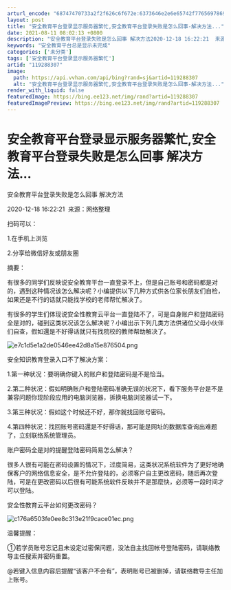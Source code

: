 ```yaml
---
arturl_encode: "68747470733a2f2f626c6f672e:6373646e2e6e65742f77656978696e5f33393936393233322f:61727469636c652f64657461696c732f313139323838333037"
layout: post
title: "安全教育平台登录显示服务器繁忙,安全教育平台登录失败是怎么回事-解决方法..."
date: 2021-08-11 08:02:13 +0800
description: "安全教育平台登录失败是怎么回事 解决方法2020-12-18 16:22:21  来源：网络整理扫码"
keywords: "安全教育平台总是显示未完成"
categories: ['未分类']
tags: ['安全教育平台登录显示服务器繁忙']
artid: "119288307"
image:
  path: https://api.vvhan.com/api/bing?rand=sj&artid=119288307
  alt: "安全教育平台登录显示服务器繁忙,安全教育平台登录失败是怎么回事-解决方法..."
render_with_liquid: false
featuredImage: https://bing.ee123.net/img/rand?artid=119288307
featuredImagePreview: https://bing.ee123.net/img/rand?artid=119288307
---
```


# 安全教育平台登录显示服务器繁忙,安全教育平台登录失败是怎么回事 解决方法...

安全教育平台登录失败是怎么回事 解决方法

2020-12-18 16:22:21  来源：网络整理

扫码可以：

1.在手机上浏览

2.分享给微信好友或朋友圈

摘要：

有很多的同学们反映说安全教育平台一直登录不上，但是自己账号和密码都是对的，遇到这种情况该怎么解决呢？小编提供以下几种方式供各位家长朋友们自检，如果还是不行的话就只能找学校的老师帮忙解决了。

有很多的学生们体现说安全性教育云平台一直登陆不了，可是自身账户和登陆密码全是对的，碰到这类状况该怎么解决呢？小编出示下列几类方法供诸位父母小伙伴们自查，假如還是不好得话就只有找院校的教师帮助解决了。

![e7c1d5e1a2de0546ee42d8a15e876504.png](https://i-blog.csdnimg.cn/blog_migrate/fabbd04b2ba596eb729f1b4cf14a3f30.png)

安全知识教育登录入口不了解决方案：

1.第一种状况：要明确你键入的账户和登陆密码是不是恰当。

2.第二种状况：假如明确账户和登陆密码准确无误的状况下，看下服务平台是不是兼容问题你现阶段应用的电脑浏览器，拆换电脑浏览器试一下。

3.第三种状况：假如这个时候还不好，那你就找回账号密码。

4.第四种状况：找回账号密码還是不好得话，那可能是网址的数据库查询出难题了，立刻联络系统管理员。

账户密码全是对的提醒登陆密码简易怎么解决？

很多人很有可能在密码设置的情况下，过度简易，这类状况系统软件为了更好地确保客户的网络信息安全，是不允许登陆的，必须客户自主更改密码，随后再次登陆，可是在更改密码以后很有可能系统软件反映并不是那麼快，必须等一段时间才可以登陆。

安全性教育云平台如何更改密码？

![c176a6503fe0ee8c313e21f9cace01ec.png](https://i-blog.csdnimg.cn/blog_migrate/72c989b4a5061869fb269e23bbfe0a54.png)

温馨提醒：

①若学员账号忘记且未设定过密保问题，没法自主找回帐号登陆密码，请联络教导主任搜索并密码重置。

@若键入信息内容后提醒“该客户不会有”，表明账号已被删掉，请联络教导主任加上账号。